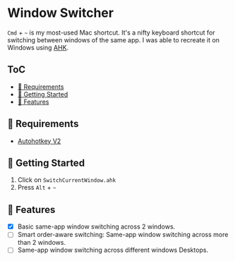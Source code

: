 <h1>Window Switcher</h1>

`Cmd` + `~` is my most-used Mac shortcut. It's a nifty keyboard shortcut for
switching between windows of the same app. I was able to recreate it on Windows
using [AHK](https://www.autohotkey.com/).

<h2>ToC</h2>

- [📃 Requirements](#%F0%9F%93%83-requirements)
- [🚀 Getting Started](#%F0%9F%9A%80-getting-started)
- [🎨 Features](#%F0%9F%8E%A8-features)

## 📃 Requirements

- [Autohotkey V2](https://www.autohotkey.com/)

## 🚀 Getting Started

1. Click on `SwitchCurrentWindow.ahk`
2. Press `Alt` + `~`

## 🎨 Features

- [x] Basic same-app window switching across 2 windows.
- [ ] Smart order-aware switching: Same-app window switching across more than 2 windows.
- [ ] Same-app window switching across different windows Desktops.
